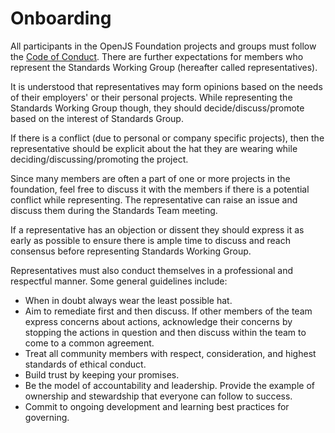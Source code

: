 # Onboarding

All participants in the OpenJS Foundation projects and groups must follow the [Code of Conduct](https://github.com/openjs-foundation/cross-project-council/blob/master/CODE_OF_CONDUCT.md).
There are further expectations for members who represent the Standards Working Group (hereafter called representatives).

It is understood that representatives may form opinions based on the needs of their employers' or their personal projects. While representing
the Standards Working Group though, they should decide/discuss/promote based on the interest of Standards Group.

If there is a conflict (due to personal or company specific projects), then the representative should be explicit 
about the hat they are wearing while deciding/discussing/promoting the project.

Since many members are often a part of one or more projects in the foundation, feel free to discuss it with the members 
if there is a potential conflict while representing. The representative can raise an issue and discuss them during 
the Standards Team meeting.

If a representative has an objection or dissent they should express it as early as possible to ensure 
there is ample time to discuss and reach consensus before representing Standards Working Group.

Representatives must also conduct themselves in a professional and respectful manner. Some general guidelines include:

* When in doubt always wear the least possible hat.
* Aim to remediate first and then discuss. If other members of the team express concerns about actions, acknowledge their concerns by stopping the actions in question and then discuss within the team to come to a common agreement.
* Treat all community members with respect, consideration, and highest standards of ethical conduct.
* Build trust by keeping your promises.
* Be the model of accountability and leadership. Provide the example of ownership and stewardship that everyone can follow to success.
* Commit to ongoing development and learning best practices for governing.

